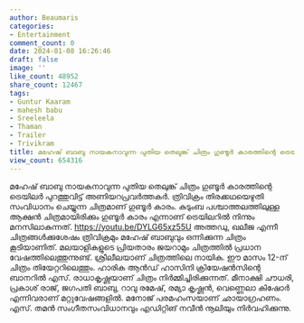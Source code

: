 ```yaml
---
author: Beaumaris
categories:
- Entertainment
comment_count: 0
date: 2024-01-08 16:26:46
draft: false
image: ''
like_count: 48952
share_count: 12467
tags:
- Guntur Kaaram
- mahesh babu
- Sreeleela
- Thaman
- Trailer
- Trivikram
title: മഹേഷ് ബാബു നായകനാവുന്ന പുതിയ തെലുങ്ക് ചിത്രം ഗുണ്ടൂര്‍ കാരത്തിന്റെ ട്രെയിലര്‍
view_count: 654316
---
```


മഹേഷ് ബാബു നായകനാവുന്ന പുതിയ തെലുങ്ക് ചിത്രം ഗുണ്ടൂര്‍ കാരത്തിന്റെ ട്രെയിലര്‍ പുറത്തുവിട്ട് അണിയറപ്രവര്‍ത്തകര്‍. ത്രിവിക്രം തിരക്കഥയെഴുതി സംവിധാനം ചെയ്യുന്ന ചിത്രമാണ് ഗുണ്ടൂര്‍ കാരം. കുടുംബ പശ്ചാത്തലത്തിലുള്ള ആക്ഷന്‍ ചിത്രമായിരിക്കും ഗുണ്ടൂര്‍ കാരം എന്നാണ് ട്രെയിലറില്‍ നിന്നും മനസിലാകുന്നത്. https://youtu.be/DYLG65xz55U അത്തഡു, ഖലീജ എന്നീ ചിത്രങ്ങള്‍ക്കുശേഷം ത്രിവിക്രമും മഹേഷ് ബാബുവും ഒന്നിക്കുന്ന ചിത്രം കൂടിയാണിത്. മലയാളികളുടെ പ്രിയതാരം ജയറാമും ചിത്രത്തില്‍ പ്രധാന വേഷത്തിലെത്തുന്നുണ്ട്. ശ്രീലീലയാണ് ചിത്രത്തിലെ നായിക. ഈ മാസം 12-ന് ചിത്രം തിയേറ്ററിലെത്തും. ഹാരിക ആന്‍ഡ് ഹാസിനി ക്രിയേഷന്‍സിന്റെ ബാനറില്‍ എസ്. രാധാകൃഷ്ണയാണ് ചിത്രം നിര്‍മ്മിച്ചിരിക്കുന്നത്. മീനാക്ഷി ചൗധരി, പ്രകാശ് രാജ്, ജഗപതി ബാബു, റാവു രമേഷ്, രമ്യാ കൃഷ്ണന്‍, വെണ്ണെലാ കിഷോര്‍ എന്നിവരാണ് മറ്റുവേഷങ്ങളില്‍. മനോജ് പരമഹംസയാണ് ഛായാഗ്രഹണം. എസ്. തമന്‍ സംഗീതസംവിധാനവും എഡിറ്റിങ് നവീന്‍ നൂലിയും നിര്‍വഹിക്കുന്നു.